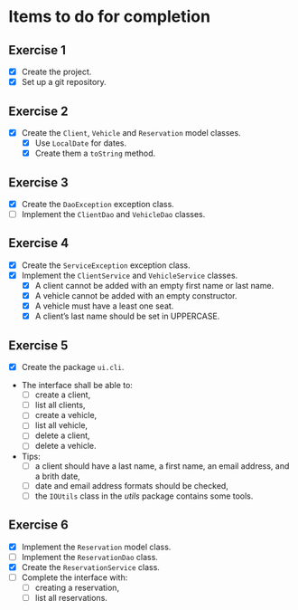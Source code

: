 Items to do for completion
============================

Exercise 1
-----------

- [X] Create the project.
- [X] Set up a git repository.

Exercise 2
------------

- [X] Create the `Client`, `Vehicle` and `Reservation` model classes.
    - [X] Use `LocalDate` for dates.
    - [X] Create them a `toString` method.

Exercise 3
-----------

- [X] Create the `DaoException` exception class.
- [ ] Implement the `ClientDao` and `VehicleDao` classes.

Exercise 4
-----------

- [X] Create the `ServiceException` exception class.
- [X] Implement the `ClientService` and `VehicleService` classes.
    - [X] A client cannot be added with an empty first name or last name.
    - [X] A vehicle cannot be added with an empty constructor.
    - [X] A vehicle must have a least one seat.
    - [X] A client’s last name should be set in UPPERCASE.

Exercise 5
-----------

- [X] Create the package `ui.cli`.
- The interface shall be able to:
    - [ ] create a client,
    - [ ] list all clients,
    - [ ] create a vehicle,
    - [ ] list all vehicle,
    - [ ] delete a client,
    - [ ] delete a vehicle.
- Tips:
    - [ ] a client should have a last name, a first name, an email address, and a brith date,
    - [ ] date and email address formats should be checked,
    - [ ] the `IOUtils` class in the *utils* package contains some tools.

Exercise 6
-----------

- [X] Implement the `Reservation` model class.
- [ ] Implement the `ReservationDao` class.
- [X] Create the `ReservationService` class.
- [ ] Complete the interface with:
    - [ ] creating a reservation,
    - [ ] list all reservations.
